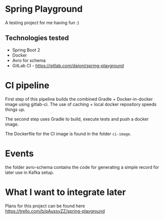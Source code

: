 # Spring Playground 
A testing project for me having fun :)


## Technologies tested
* Spring Boot 2
* Docker 
* Avro for schema 
* GitLab CI - https://gitlab.com/dajoni/spring-playground

# CI pipeline
First step of this pipeline builds the combined Gradle + Docker-in-docker image using gitlab-ci. The use of caching + local docker repository speeds things up.

The second step uses Gradle to build, execute tests and push a docker image.

The Dockerfile for the CI image is found in the folder `ci-image`.

# Events
the folder avro-schema contains the code for generating a simple record for later use in Kafka setup.

# What I want to integrate later
Plans for this project can be found here https://trello.com/b/pAussyZZ/spring-playground



 